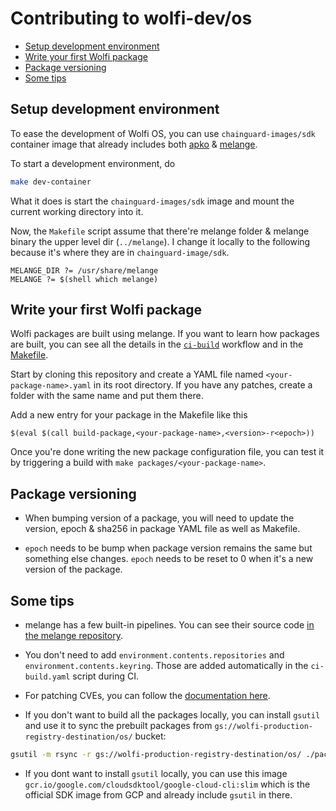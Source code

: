 # Contributing to wolfi-dev/os

<!-- toc -->
- [Setup development environment](#setup-development-environment)
- [Write your first Wolfi package](#write-your-first-wolfi-package)
- [Package versioning](#package-versioning)
- [Some tips](#some-tips)
<!-- /toc -->

## Setup development environment

To ease the development of Wolfi OS, you can use `chainguard-images/sdk` container image that already includes both [apko](https://github.com/chainguard-dev/apko) & [melange](https://github.com/chainguard-dev/melange).

To start a development environment, do

```sh
make dev-container
```

What it does is start the `chainguard-images/sdk` image and mount the current working directory into it.

Now, the `Makefile` script assume that there're melange folder & melange binary the upper level dir (`../melange`). I change it locally to the following because it's where they are in `chainguard-image/sdk`.

```
MELANGE_DIR ?= /usr/share/melange
MELANGE ?= $(shell which melange)
```

## Write your first Wolfi package

Wolfi packages are built using melange. If you want to learn how packages are built, you can see all the details in the [`ci-build`](.github/workflows/ci-build.yaml) workflow and in the [Makefile](Makefile).

Start by cloning this repository and create a YAML file named `<your-package-name>.yaml` in its root directory. If you have any patches, create a folder with the same name and put them there.

Add a new entry for your package in the Makefile like this

```
$(eval $(call build-package,<your-package-name>,<version>-r<epoch>))
```

Once you're done writing the new package configuration file, you can test it by triggering a build with `make packages/<your-package-name>`.

## Package versioning

- When bumping version of a package, you will need to update the version, epoch & sha256 in package YAML file as well as Makefile.

- `epoch` needs to be bump when package version remains the same but something else changes. `epoch` needs to be reset to 0 when it's a new version of the package.

## Some tips

- melange has a few built-in pipelines. You can see their source code [in the melange repository](https://github.com/chainguard-dev/melange/tree/main/pkg/build/pipelines).

- You don't need to add `environment.contents.repositories` and `environment.contents.keyring`. Those are added automatically in the `ci-build.yaml` script during CI.

- For patching CVEs, you can follow the [documentation here](HOW_TO_PATCH_CVES.md).

- If you don't want to build all the packages locally, you can install `gsutil` and use it to sync the prebuilt packages from `gs://wolfi-production-registry-destination/os/` bucket: 

```sh
gsutil -m rsync -r gs://wolfi-production-registry-destination/os/ ./packages
```

- If you dont want to install `gsutil` locally, you can use this image `gcr.io/google.com/cloudsdktool/google-cloud-cli:slim` which is the official SDK image from GCP and already include `gsutil` in there.